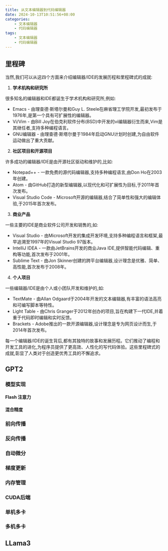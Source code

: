 ```yaml
---
title: 从文本编辑器到代码编辑器
date: 2024-10-13T10:51:56+08:00
categories:
    - 文本编辑器
    - 代码编辑器
tags:
    - 文本编辑器
    - 代码编辑器
---
```


## 里程碑

当然,我们可以从这四个方面来介绍编辑器/IDE的发展历程和里程碑式的成就:

1. **学术机构和研究所**

很多知名的编辑器和IDE都诞生于学术机构和研究所,例如:

- Emacs - 由理查德·斯塔尔曼和Guy L. Steele在麻省理工学院开发,最初发布于1976年,是第一个具有可扩展性的编辑器。
- Vi/Vim - 由Bill Joy在伯克利软件分布(BSD)中开发的vi编辑器衍生而来,Vim是其继任者,支持多种编程语言。
- GNU编辑器 - 由理查德·斯塔尔曼于1984年启动GNU计划时创建,为自由软件运动做出了重大贡献。

2. **社区项目和开源项目**

许多成功的编辑器/IDE是由开源社区驱动和维护的,比如:

- Notepad++ - 一款免费的源代码编辑器,支持多种编程语言,由Don Ho在2003年创建。
- Atom - 由GitHub打造的新型编辑器,以现代化和可扩展性为目标,于2011年首次发布。
- Visual Studio Code - Microsoft开源的编辑器,结合了简单性和强大的编辑体验,于2015年首次发布。

3. **商业产品**

一些主要的IDE是商业软件公司开发和销售的,如:

- Visual Studio - 由Microsoft开发的集成开发环境,支持多种编程语言和框架,最早追溯至1997年的Visual Studio 97版本。
- IntelliJ IDEA - 一款由JetBrains开发的商业Java IDE,提供智能代码编辑、重构等功能,首次发布于2001年。
- Sublime Text - 由Jon Skinner创建的跨平台编辑器,设计理念是优雅、简单、高性能,首次发布于2008年。

4. **个人项目**

一些编辑器/IDE是由个人或小团队开发和维护的,如:

- TextMate - 由Allan Odgaard于2004年开发的文本编辑器,有丰富的语法高亮和可编写脚本等特性。  
- Light Table - 由Chris Granger于2012年创办的项目,旨在构建下一代IDE,并着重于代码即时编辑和实时反馈。
- Brackets - Adobe推出的一款开源编辑器,设计理念是专为网页设计而生,于2014年首次发布。

每一个编辑器/IDE的诞生背后,都有其独特的故事和发展历程。它们推动了编程和开发工具的进化,为程序员提供了更高效、人性化的写代码体验。这些里程碑式的成就,彰显了人类对于创造更优秀工具的不懈追求。


## GPT2

### 模型实现

#### Flash 注意力

#### 混合精度

### 前向传播

### 反向传播

### 自动微分

### 梯度更新

### 内存管理

### CUDA后端

### 单机多卡

### 多机多卡


## LLama3
